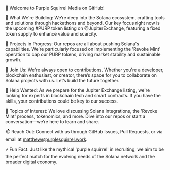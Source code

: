 👋 Welcome to Purple Squirrel Media on GitHub!

🔭 What We're Building: We’re deep into the Solana ecosystem, crafting tools and solutions through hackathons and beyond. Our key focus right now is the upcoming #PURP token listing on @JupiterExchange, featuring a fixed token supply to enhance value and scarcity.

🌱 Projects in Progress: Our repos are all about pushing Solana's capabilities. We're particularly focused on implementing the 'Revoke Mint' operation to cap our PURP tokens, driving market stability and sustainable growth.

👯 Join Us: We're always open to contributions. Whether you're a developer, blockchain enthusiast, or creator, there’s space for you to collaborate on Solana projects with us. Let’s build the future together.

🤔 Help Wanted: As we prepare for the Jupiter Exchange listing, we're looking for experts in blockchain tech and smart contracts. If you have the skills, your contributions could be key to our success.

💬 Topics of Interest: We love discussing Solana integrations, the 'Revoke Mint' process, tokenomics, and more. Dive into our repos or start a conversation—we’re here to learn and share.

📫 Reach Out: Connect with us through GitHub Issues, Pull Requests, or via email at matthew@purplesquirrel.work.

⚡ Fun Fact: Just like the mythical 'purple squirrel' in recruiting, we aim to be the perfect match for the evolving needs of the Solana network and the broader digital economy.
